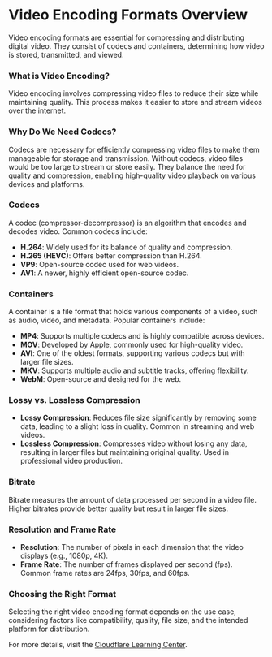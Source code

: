 # Video Encoding Formats Overview

Video encoding formats are essential for compressing and distributing digital video. They consist of codecs and containers, determining how video is stored, transmitted, and viewed.

### What is Video Encoding?
Video encoding involves compressing video files to reduce their size while maintaining quality. This process makes it easier to store and stream videos over the internet.

### Why Do We Need Codecs?
Codecs are necessary for efficiently compressing video files to make them manageable for storage and transmission. Without codecs, video files would be too large to stream or store easily. They balance the need for quality and compression, enabling high-quality video playback on various devices and platforms.

### Codecs
A codec (compressor-decompressor) is an algorithm that encodes and decodes video. Common codecs include:
- **H.264**: Widely used for its balance of quality and compression.
- **H.265 (HEVC)**: Offers better compression than H.264.
- **VP9**: Open-source codec used for web videos.
- **AV1**: A newer, highly efficient open-source codec.

### Containers
A container is a file format that holds various components of a video, such as audio, video, and metadata. Popular containers include:
- **MP4**: Supports multiple codecs and is highly compatible across devices.
- **MOV**: Developed by Apple, commonly used for high-quality video.
- **AVI**: One of the oldest formats, supporting various codecs but with larger file sizes.
- **MKV**: Supports multiple audio and subtitle tracks, offering flexibility.
- **WebM**: Open-source and designed for the web.

### Lossy vs. Lossless Compression
- **Lossy Compression**: Reduces file size significantly by removing some data, leading to a slight loss in quality. Common in streaming and web videos.
- **Lossless Compression**: Compresses video without losing any data, resulting in larger files but maintaining original quality. Used in professional video production.

### Bitrate
Bitrate measures the amount of data processed per second in a video file. Higher bitrates provide better quality but result in larger file sizes.

### Resolution and Frame Rate
- **Resolution**: The number of pixels in each dimension that the video displays (e.g., 1080p, 4K).
- **Frame Rate**: The number of frames displayed per second (fps). Common frame rates are 24fps, 30fps, and 60fps.

### Choosing the Right Format
Selecting the right video encoding format depends on the use case, considering factors like compatibility, quality, file size, and the intended platform for distribution.

For more details, visit the [Cloudflare Learning Center](https://www.cloudflare.com/learning/video/video-encoding-formats/).
